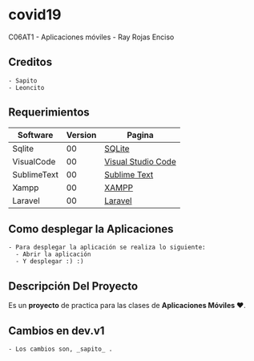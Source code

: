 # covid19
C06AT1 - Aplicaciones móviles - Ray Rojas Enciso
## Creditos
    - Sapito
    - Leoncito
## Requerimientos
| Software|Version  | Pagina |
| --------|---------|-------|
| Sqlite  |   00 |   [SQLite](https://www.sqlite.org/index.html) |
| VisualCode | 00 |   [Visual Studio Code](https://code.visualstudio.com/)  |
| SublimeText | 00 |   [Sublime Text](https://www.sublimetext.com/)  |
| Xampp | 00 |   [XAMPP](https://www.apachefriends.org/es/index.html)  |
| Laravel | 00 |  [Laravel](https://laravel.com/) |
## Como desplegar la Aplicaciones
    - Para desplegar la aplicación se realiza lo siguiente:
      - Abrir la aplicación
      - Y desplegar :) :)
## Descripción Del Proyecto
Es un **proyecto** de practica para las clases de **Aplicaciones Móviles ♥**.
## Cambios en dev.v1
    - Los cambios son, _sapito_ .
